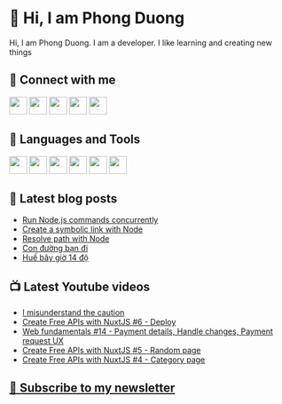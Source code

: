 # 👋 Hi, I am Phong Duong

Hi, I am Phong Duong. I am a developer. I like learning and creating new things

## 🔗 Connect with me
[<img height="32" width="32" src="https://cdn.jsdelivr.net/npm/simple-icons@v3/icons/youtube.svg" />](https://www.youtube.com/channel/UCXykqt3V2-9bYXKWZRcH0rA)
[<img height="32" width="32" src="https://cdn.jsdelivr.net/npm/simple-icons@v3/icons/instagram.svg" />](https://www.instagram.com/phongduonglh/)
[<img height="32" width="32" src="https://cdn.jsdelivr.net/npm/simple-icons@v3/icons/twitter.svg" />](https://twitter.com/koo_gio)
[<img height="32" width="32" src="https://cdn.jsdelivr.net/npm/simple-icons@v3/icons/facebook.svg" />](https://www.facebook.com/koogio)
[<img height="32" width="32" src="https://cdn.jsdelivr.net/npm/simple-icons@v3/icons/linkedin.svg" />](https://www.linkedin.com/in/phong-duong/)

## 🧰 Languages and Tools

[<img height="32" width="32" src="https://cdn.jsdelivr.net/npm/simple-icons@v3/icons/javascript.svg" />](javascript)
[<img height="32" width="32" src="https://cdn.jsdelivr.net/npm/simple-icons@v3/icons/html5.svg" />](html5)
[<img height="32" width="32" src="https://cdn.jsdelivr.net/npm/simple-icons@v3/icons/css3.svg" />](css3)
[<img height="32" width="32" src="https://cdn.jsdelivr.net/npm/simple-icons@v3/icons/node-dot-js.svg" />](nodejs)
[<img height="32" width="32" src="https://cdn.jsdelivr.net/npm/simple-icons@v3/icons/react.svg" />](react)
[<img height="32" width="32" src="https://cdn.jsdelivr.net/npm/simple-icons@v3/icons/vue-dot-js.svg" />](vue)

## 📝 Latest blog posts

<!-- BLOG-POST-LIST:START -->
- [Run Node.js commands concurrently](https://phongduong.dev/blog/run-node-js-commands-concurrently/)
- [Create a symbolic link with Node](https://phongduong.dev/blog/create-a-symbolic-link-with-node/)
- [Resolve path with Node](https://phongduong.dev/blog/resolve-path-with-node/)
- [Con đường bạn đi](https://phongduong.dev/blog/con-duong-ban-di/)
- [Huế bây giờ 14 độ](https://phongduong.dev/blog/hue-bay-gio-14-do/)
<!-- BLOG-POST-LIST:END -->

## 📺 Latest Youtube videos

<!-- YOUTUBE-VIDEO-LIST:START -->
- [I misunderstand the caution](https://www.youtube.com/watch?v=Dpb-U5wr7ro)
- [Create Free APIs with NuxtJS #6 - Deploy](https://www.youtube.com/watch?v=IajWlx7vtJI)
- [Web fundamentals #14 - Payment details, Handle changes, Payment request UX](https://www.youtube.com/watch?v=TPFC__BWNlE)
- [Create Free APIs with NuxtJS #5 - Random page](https://www.youtube.com/watch?v=Zbnaefr1OT4)
- [Create Free APIs with NuxtJS #4 - Category page](https://www.youtube.com/watch?v=SKk2kwcJAjk)
<!-- YOUTUBE-VIDEO-LIST:END -->

## [💌 Subscribe to my newsletter](https://koogio.substack.com/)
